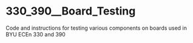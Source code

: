 # 330_390__Board_Testing
Code and instructions for testing various components on boards used in BYU ECEn 330 and 390
